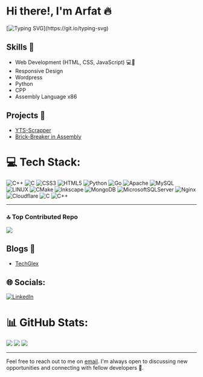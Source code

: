 # Hi there!, I'm Arfat 🔥

[![Typing SVG](https://readme-typing-svg.herokuapp.com?font=Fira+Code&weight=900&pause=1000&color=FFFFFF&background=BEBEBE00&random=false&width=435&lines=and+i+love+to+code.)](https://git.io/typing-svg)

<!-- As a computer science student at FAST Islamabad, I've spent most of my time in front of a computer 💻.

I've been coding for a while now and love to work on tech projects 💻. I have developed my blogs and other personal projects, as well as worked as a web developer for REX MEDIA GROUP 💼. 

One of my favorite projects is a web scrapper written in Python that scrapes and downloads movies from YTS.io 🎥. It's like having my own personal Netflix, but I don't have to share with anyone else! -->

## Skills 💪
- Web Development (HTML, CSS, JavaScript) 💻🎨
- Responsive Design 
- Wordpress
- Python
- CPP
- Assembly Language x86

## Projects 🚀
- [YTS-Scrapper](https://github.com/arfatkh/YTSDownloader)
- [Brick-Breaker in Assembly ](https://github.com/arfatkh/BrickBreakerAssembly)


# 💻 Tech Stack:
![C++](https://img.shields.io/badge/c++-%2300599C.svg?style=for-the-badge&logo=c%2B%2B&logoColor=white) ![C](https://img.shields.io/badge/c-%2300599C.svg?style=for-the-badge&logo=c&logoColor=white) ![CSS3](https://img.shields.io/badge/css3-%231572B6.svg?style=for-the-badge&logo=css3&logoColor=white) ![HTML5](https://img.shields.io/badge/html5-%23E34F26.svg?style=for-the-badge&logo=html5&logoColor=white) ![Python](https://img.shields.io/badge/python-3670A0?style=for-the-badge&logo=python&logoColor=ffdd54) ![Go](https://img.shields.io/badge/go-%2300ADD8.svg?style=for-the-badge&logo=go&logoColor=white) ![Apache](https://img.shields.io/badge/apache-%23D42029.svg?style=for-the-badge&logo=apache&logoColor=white) ![MySQL](https://img.shields.io/badge/mysql-%2300f.svg?style=for-the-badge&logo=mysql&logoColor=white) ![LINUX](https://img.shields.io/badge/Linux-FCC624?style=for-the-badge&logo=linux&logoColor=black) ![CMake](https://img.shields.io/badge/CMake-%23008FBA.svg?style=for-the-badge&logo=cmake&logoColor=white) ![Inkscape](https://img.shields.io/badge/Inkscape-e0e0e0?style=for-the-badge&logo=inkscape&logoColor=080A13) ![MongoDB](https://img.shields.io/badge/MongoDB-%234ea94b.svg?style=for-the-badge&logo=mongodb&logoColor=white) ![MicrosoftSQLServer](https://img.shields.io/badge/Microsoft%20SQL%20Sever-CC2927?style=for-the-badge&logo=microsoft%20sql%20server&logoColor=white) ![Nginx](https://img.shields.io/badge/nginx-%23009639.svg?style=for-the-badge&logo=nginx&logoColor=white) ![Cloudflare](https://img.shields.io/badge/Cloudflare-F38020?style=for-the-badge&logo=Cloudflare&logoColor=white) ![C](https://img.shields.io/badge/c-%2300599C.svg?style=for-the-badge&logo=c&logoColor=white) ![C++](https://img.shields.io/badge/c++-%2300599C.svg?style=for-the-badge&logo=c%2B%2B&logoColor=white)

---

### 🔝 Top Contributed Repo
![](https://github-contributor-stats.vercel.app/api?username=arfatkh&limit=5&theme=dark&combine_all_yearly_contributions=true)

## Blogs 📝
- [TechGlex](https://techglex.blogspot.com)



## 🌐 Socials:
[![LinkedIn](https://img.shields.io/badge/LinkedIn-%230077B5.svg?logo=linkedin&logoColor=white)](https://linkedin.com/in/arfatkh) </br>



# 📊 GitHub Stats:
![](https://github-readme-stats.vercel.app/api?username=arfatkh&theme=dark&hide_border=true&include_all_commits=true&count_private=true)
![](https://github-readme-streak-stats.herokuapp.com/?user=arfatkh&theme=dark&hide_border=true)
![](https://github-readme-stats.vercel.app/api/top-langs/?username=arfatkh&theme=dark&hide_border=true&include_all_commits=true&count_private=true&layout=compact)



---
Feel free to reach out to me on [email](mailto:arfat@duck.com). I'm always open to discussing new opportunities and connecting with fellow developers 🤝.


